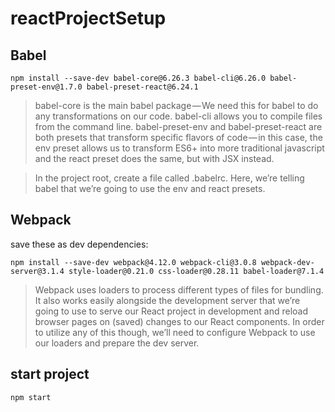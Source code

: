 # reactProjectSetup

## Babel

```
npm install --save-dev babel-core@6.26.3 babel-cli@6.26.0 babel-preset-env@1.7.0 babel-preset-react@6.24.1

```
> babel-core is the main babel package — We need this for babel to do any transformations on our code. babel-cli allows you to compile files from the command line. babel-preset-env and babel-preset-react are both presets that transform specific flavors of code — in this case, the env preset allows us to transform ES6+ into more traditional javascript and the react preset does the same, but with JSX instead.


> In the project root, create a file called .babelrc. Here, we’re telling babel that we’re going to use the env and react presets.


## Webpack

save these as dev dependencies: 

```
npm install --save-dev webpack@4.12.0 webpack-cli@3.0.8 webpack-dev-server@3.1.4 style-loader@0.21.0 css-loader@0.28.11 babel-loader@7.1.4

```

> Webpack uses loaders to process different types of files for bundling. It also works easily alongside the development server that we’re going to use to serve our React project in development and reload browser pages on (saved) changes to our React components. In order to utilize any of this though, we’ll need to configure Webpack to use our loaders and prepare the dev server.

## start project

```
npm start

```